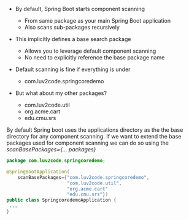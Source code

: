 - By default, Spring Boot starts component scanning
	- From same package as your main Spring Boot application
	- Also scans sub-packages recursively


- This implicitly defines a base search package
	- Allows you to leverage default component scanning
	- No need to explicitly reference the base package name

- Default scanning is fine if everything is under
	- com.luv2code.springcoredemo

- But what about my other packages?
	- com.luv2code.util
	- org.acme.cart
	- edu.cmu.srs

By default Spring boot uses the applications directory as the the base directory for any component scanning. If we want to extend the base packages used for component scanning
we can do so using the *scanBasePackages={... packages}*


```java
package com.luv2code.springcoredemo;

@SpringBootApplication(
	scanBasePackages={"com.luv2code.springcoredemo",
					  "com.luv2code.util",
					  "org.acme.cart"
					  "edu.cmu.srs"})
public class SpringcoredemoApplication {
 ...
}
```
